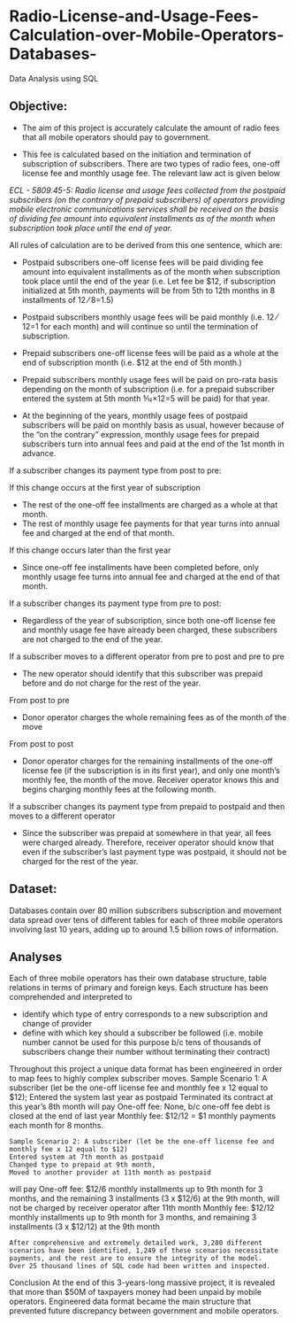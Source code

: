 # Radio-License-and-Usage-Fees-Calculation-over-Mobile-Operators-Databases-
Data Analysis using SQL


## Objective:
- The aim of this project is accurately calculate the amount of radio fees that all mobile operators should pay to government. 
	
- This fee is calculated based on the initiation and termination of subscription of subscribers. There are two types of radio fees, one-off license fee and monthly usage fee. The relevant law act is given below

_ECL - 5809.45-5: Radio license and usage fees collected from the postpaid subscribers (on the contrary of prepaid subscribers) of operators providing mobile electronic communications services shall be received on the basis of dividing fee amount into equivalent installments as of the month when subscription took place until the end of year._

All rules of calculation are to be derived from this one sentence, which are:
- Postpaid subscribers one-off license fees will be paid dividing fee amount into equivalent installments as of the month when subscription took place until the end of the year (i.e. Let fee be $12, if subscription initialized at 5th month, payments will be from 5th to 12th months in 8 installments of $12⁄8=$1.5)
	
- Postpaid subscribers monthly usage fees will be paid monthly (i.e. $12⁄12=$1 for each month) and will continue so until the termination of subscription.
- Prepaid subscribers one-off license fees will be paid as a whole at the end of subscription month (i.e. $12 at the end of 5th month.)
- Prepaid subscribers monthly usage fees will be paid on pro-rata basis depending on the month of subscription (i.e. for a prepaid subscriber entered the system at 5th month 5⁄12×$12=$5 will be paid) for that year.
- At the beginning of the years, monthly usage fees of postpaid subscribers will be paid on monthly basis as usual, however because of the “on the contrary” expression, monthly usage fees for prepaid subscribers turn into annual fees and paid at the end of the 1st month in advance.

If a subscriber changes its payment type from post to pre:

If this change occurs at the first year of subscription
- The rest of the one-off fee installments are charged as a whole at that month.
- The rest of monthly usage fee payments for that year turns into annual fee and charged at the end of that month.

If this change occurs later than the first year
- Since one-off fee installments have been completed before, only monthly usage fee turns into annual fee and charged at the end of that month.

If a subscriber changes its payment type from pre to post:
- Regardless of the year of subscription, since both one-off license fee and monthly usage fee have already been charged, these subscribers are not charged to the end of the year.

If a subscriber moves to a different operator from pre to post and pre to pre
- The new operator should identify that this subscriber was prepaid before and do not charge for the rest of the year. 

From post to pre
- Donor operator charges the whole remaining fees as of the month of the move

From post to post
- Donor operator charges for the remaining installments of the one-off license fee (if the subscription is in its first year), and only one month’s monthly fee, the month of the move. Receiver operator knows this and begins charging monthly fees at the following month.

If a subscriber changes its payment type from prepaid to postpaid and then moves to a different operator 

- Since the subscriber was prepaid at somewhere in that year, all fees were charged already. Therefore, receiver operator should know that even if the subscriber’s last payment type was postpaid, it should not be charged for the rest of the year. 

## Dataset:
Databases contain over 80 million subscribers subscription and movement data spread over tens of different tables for each of three mobile operators involving last 10 years, adding up to around 1.5 billion rows of information.

## Analyses
Each of three mobile operators has their own database structure, table relations in terms of primary and foreign keys. Each structure has been comprehended and interpreted to
- identify which type of entry corresponds to a new subscription and change of provider 
- define with which key should a subscriber be followed (i.e. mobile number cannot be used for this purpose b/c tens of thousands of subscribers change their number without terminating their contract)

Throughout this project a unique data format has been engineered in order to map fees to highly complex subscriber moves. 
	Sample Scenario 1: A subscriber (let be the one-off license fee and monthly fee x 12 equal to $12);
	Entered the system last year as postpaid
	Terminated its contract at this year’s 8th month
will pay
	One-off fee: None, b/c one-off fee debt is closed at the end of last year
	Monthly fee: $12/12 = $1 monthly payments each month for 8 months.

	Sample Scenario 2: A subscriber (let be the one-off license fee and monthly fee x 12 equal to $12)
	Entered system at 7th month as postpaid
	Changed type to prepaid at 9th month,
	Moved to another provider at 11th month as postpaid
will pay
	One-off fee: $12/6 monthly installments up to 9th month for 3 months, and the remaining 3 installments (3 x  $12/6) at the 9th month, will not be charged by receiver operator after 11th month
	Monthly fee: $12/12 monthly installments up to 9th month for 3 months, and remaining 3 installments (3 x $12/12) at the 9th month

	After comprehensive and extremely detailed work, 3,280 different scenarios have been identified, 1,249 of these scenarios necessitate payments, and the rest are to ensure the integrity of the model.
	Over 25 thousand lines of SQL code had been written and inspected. 
Conclusion
	At the end of this 3-years-long massive project, it is revealed that more than $50M of taxpayers money had been unpaid by mobile operators.
	Engineered data format became the main structure that prevented future discrepancy between government and mobile operators. 

